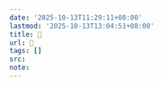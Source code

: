 ```yaml
---
date: '2025-10-13T11:29:11+08:00'
lastmod: '2025-10-13T13:04:51+08:00'
title: 󰠞
url: 󰠞
tags: []
src:
note:
---
```

